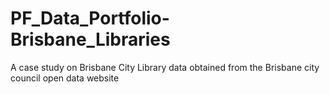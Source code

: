 # PF_Data_Portfolio-Brisbane_Libraries
A case study on Brisbane City Library data obtained from the Brisbane city council open data website
